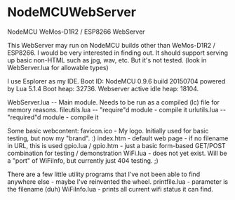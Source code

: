 # NodeMCUWebServer
NodeMCU WeMos-D1R2 / ESP8266 WebServer

This WebServer may run on NodeMCU builds other than WeMos-D1R2 / ESP8266.
I would be very interested in finding out.
It should support serving up basic non-HTML such as jpg, wav, etc. But it's not tested.
(look in WebServer.lua for allowable types)

I use Esplorer as my IDE. Boot ID:
NodeMCU 0.9.6 build 20150704  powered by Lua 5.1.4
Boot heap: 32736. Webserver active idle heap: 18104.

WebServer.lua -- Main module. Needs to be run as a compiled (lc) file for memory reasons.
fileutils.lua -- "require"d module - compile it
urlutils.lua -- "required"d module - compile it

Some basic webcontent:
favicon.ico - My logo. Initially used for basic testing, but now my "brand". :)
index.htm - default web page - if no filename in URL, this is used
gpio.lua / gpio.htm - just a basic form-based GET/POST combination for testing / demonstration
WiFi.lua - does not yet exist. Will be a "port" of WiFiInfo, but currently just 404 testing. ;)

There are a few little utility programs that I've not been
able to find anywhere else - maybe I've reinvented the wheel.
printfile.lua - parameter is the filename (duh)
WiFiInfo.lua - prints all current wifi status it can find.
